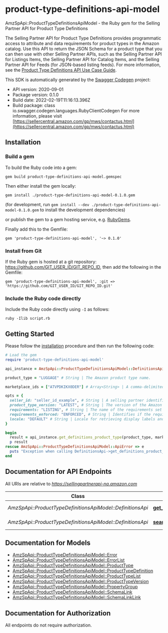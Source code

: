 # product-type-definitions-api-model

AmzSpApi::ProductTypeDefinitionsApiModel - the Ruby gem for the Selling Partner API for Product Type Definitions

The Selling Partner API for Product Type Definitions provides programmatic access to attribute and data requirements for product types in the Amazon catalog. Use this API to return the JSON Schema for a product type that you can then use with other Selling Partner APIs, such as the Selling Partner API for Listings Items, the Selling Partner API for Catalog Items, and the Selling Partner API for Feeds (for JSON-based listing feeds).  For more information, see the [Product Type Definitions API Use Case Guide](https://github.com/amzn/selling-partner-api-docs/blob/main/guides/en-US/use-case-guides/product-type-definitions-api-use-case-guide/definitions-product-types-api-use-case-guide_2020-09-01.md).

This SDK is automatically generated by the [Swagger Codegen](https://github.com/swagger-api/swagger-codegen) project:

- API version: 2020-09-01
- Package version: 0.1.0
- Build date: 2022-02-19T11:16:13.396Z
- Build package: class io.swagger.codegen.languages.RubyClientCodegen
For more information, please visit [https://sellercentral.amazon.com/gp/mws/contactus.html](https://sellercentral.amazon.com/gp/mws/contactus.html)

## Installation

### Build a gem

To build the Ruby code into a gem:

```shell
gem build product-type-definitions-api-model.gemspec
```

Then either install the gem locally:

```shell
gem install ./product-type-definitions-api-model-0.1.0.gem
```
(for development, run `gem install --dev ./product-type-definitions-api-model-0.1.0.gem` to install the development dependencies)

or publish the gem to a gem hosting service, e.g. [RubyGems](https://rubygems.org/).

Finally add this to the Gemfile:

    gem 'product-type-definitions-api-model', '~> 0.1.0'

### Install from Git

If the Ruby gem is hosted at a git repository: https://github.com/GIT_USER_ID/GIT_REPO_ID, then add the following in the Gemfile:

    gem 'product-type-definitions-api-model', :git => 'https://github.com/GIT_USER_ID/GIT_REPO_ID.git'

### Include the Ruby code directly

Include the Ruby code directly using `-I` as follows:

```shell
ruby -Ilib script.rb
```

## Getting Started

Please follow the [installation](#installation) procedure and then run the following code:
```ruby
# Load the gem
require 'product-type-definitions-api-model'

api_instance = AmzSpApi::ProductTypeDefinitionsApiModel::DefinitionsApi.new

product_type = "LUGGAGE" # String | The Amazon product type name.

marketplace_ids = ["ATVPDKIKX0DER"] # Array<String> | A comma-delimited list of Amazon marketplace identifiers for the request. Note: This parameter is limited to one marketplaceId at this time.

opts = { 
  seller_id: "seller_id_example", # String | A selling partner identifier. When provided, seller-specific requirements and values are populated within the product type definition schema, such as brand names associated with the selling partner.
  product_type_version: "LATEST", # String | The version of the Amazon product type to retrieve. Defaults to \"LATEST\",. Prerelease versions of product type definitions may be retrieved with \"RELEASE_CANDIDATE\". If no prerelease version is currently available, the \"LATEST\" live version will be provided.
  requirements: "LISTING", # String | The name of the requirements set to retrieve requirements for.
  requirements_enforced: "ENFORCED", # String | Identifies if the required attributes for a requirements set are enforced by the product type definition schema. Non-enforced requirements enable structural validation of individual attributes without all the required attributes being present (such as for partial updates).
  locale: "DEFAULT" # String | Locale for retrieving display labels and other presentation details. Defaults to the default language of the first marketplace in the request.
}

begin
  result = api_instance.get_definitions_product_type(product_type, marketplace_ids, opts)
  p result
rescue AmzSpApi::ProductTypeDefinitionsApiModel::ApiError => e
  puts "Exception when calling DefinitionsApi->get_definitions_product_type: #{e}"
end

```

## Documentation for API Endpoints

All URIs are relative to *https://sellingpartnerapi-na.amazon.com*

Class | Method | HTTP request | Description
------------ | ------------- | ------------- | -------------
*AmzSpApi::ProductTypeDefinitionsApiModel::DefinitionsApi* | [**get_definitions_product_type**](docs/DefinitionsApi.md#get_definitions_product_type) | **GET** /definitions/2020-09-01/productTypes/{productType} | 
*AmzSpApi::ProductTypeDefinitionsApiModel::DefinitionsApi* | [**search_definitions_product_types**](docs/DefinitionsApi.md#search_definitions_product_types) | **GET** /definitions/2020-09-01/productTypes | 


## Documentation for Models

 - [AmzSpApi::ProductTypeDefinitionsApiModel::Error](docs/Error.md)
 - [AmzSpApi::ProductTypeDefinitionsApiModel::ErrorList](docs/ErrorList.md)
 - [AmzSpApi::ProductTypeDefinitionsApiModel::ProductType](docs/ProductType.md)
 - [AmzSpApi::ProductTypeDefinitionsApiModel::ProductTypeDefinition](docs/ProductTypeDefinition.md)
 - [AmzSpApi::ProductTypeDefinitionsApiModel::ProductTypeList](docs/ProductTypeList.md)
 - [AmzSpApi::ProductTypeDefinitionsApiModel::ProductTypeVersion](docs/ProductTypeVersion.md)
 - [AmzSpApi::ProductTypeDefinitionsApiModel::PropertyGroup](docs/PropertyGroup.md)
 - [AmzSpApi::ProductTypeDefinitionsApiModel::SchemaLink](docs/SchemaLink.md)
 - [AmzSpApi::ProductTypeDefinitionsApiModel::SchemaLinkLink](docs/SchemaLinkLink.md)


## Documentation for Authorization

 All endpoints do not require authorization.

